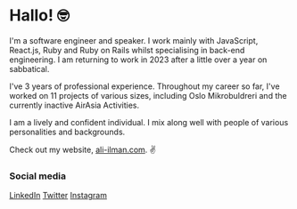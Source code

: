 # Hallo! 🤓

I'm a software engineer and speaker. I work mainly with JavaScript, React.js, Ruby and Ruby on Rails whilst specialising in back-end engineering. I am returning to work in 2023 after a little over a year on sabbatical.

I've 3 years of professional experience. Throughout my career so far, I've worked on 11 projects of various sizes, including Oslo Mikrobuldreri and the currently inactive AirAsia Activities.

I am a lively and confident individual. I mix along well with people of various personalities and backgrounds.

Check out my website, [ali-ilman.com](https://ali-ilman.com). :v:
### Social media
[LinkedIn](https://www.linkedin.com/in/aliilman/)
[Twitter](https://twitter.com/thealiilman)
[Instagram](https://instagram.com/thealiilman)

<!--
**thealiilman/thealiilman** is a ✨ _special_ ✨ repository because its `README.md` (this file) appears on your GitHub profile.

Here are some ideas to get you started:

- 🔭 I’m currently working on ...
- 🌱 I’m currently learning ...
- 👯 I’m looking to collaborate on ...
- 🤔 I’m looking for help with ...
- 💬 Ask me about ...
- 📫 How to reach me: ...
- 😄 Pronouns: ...
- ⚡ Fun fact: ...
-->
